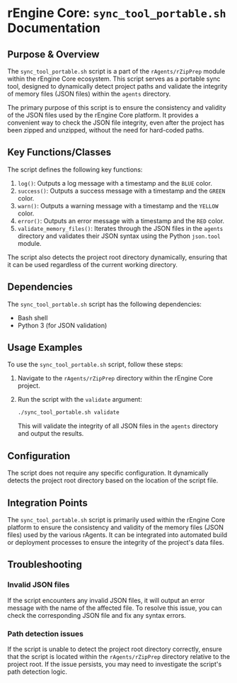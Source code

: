 # rEngine Core: `sync_tool_portable.sh` Documentation

## Purpose & Overview

The `sync_tool_portable.sh` script is a part of the `rAgents/rZipPrep` module within the rEngine Core ecosystem. This script serves as a portable sync tool, designed to dynamically detect project paths and validate the integrity of memory files (JSON files) within the `agents` directory.

The primary purpose of this script is to ensure the consistency and validity of the JSON files used by the rEngine Core platform. It provides a convenient way to check the JSON file integrity, even after the project has been zipped and unzipped, without the need for hard-coded paths.

## Key Functions/Classes

The script defines the following key functions:

1. `log()`: Outputs a log message with a timestamp and the `BLUE` color.
2. `success()`: Outputs a success message with a timestamp and the `GREEN` color.
3. `warn()`: Outputs a warning message with a timestamp and the `YELLOW` color.
4. `error()`: Outputs an error message with a timestamp and the `RED` color.
5. `validate_memory_files()`: Iterates through the JSON files in the `agents` directory and validates their JSON syntax using the Python `json.tool` module.

The script also detects the project root directory dynamically, ensuring that it can be used regardless of the current working directory.

## Dependencies

The `sync_tool_portable.sh` script has the following dependencies:

- Bash shell
- Python 3 (for JSON validation)

## Usage Examples

To use the `sync_tool_portable.sh` script, follow these steps:

1. Navigate to the `rAgents/rZipPrep` directory within the rEngine Core project.
2. Run the script with the `validate` argument:

   ```bash
   ./sync_tool_portable.sh validate
   ```

   This will validate the integrity of all JSON files in the `agents` directory and output the results.

## Configuration

The script does not require any specific configuration. It dynamically detects the project root directory based on the location of the script file.

## Integration Points

The `sync_tool_portable.sh` script is primarily used within the rEngine Core platform to ensure the consistency and validity of the memory files (JSON files) used by the various rAgents. It can be integrated into automated build or deployment processes to ensure the integrity of the project's data files.

## Troubleshooting

### Invalid JSON files

If the script encounters any invalid JSON files, it will output an error message with the name of the affected file. To resolve this issue, you can check the corresponding JSON file and fix any syntax errors.

### Path detection issues

If the script is unable to detect the project root directory correctly, ensure that the script is located within the `rAgents/rZipPrep` directory relative to the project root. If the issue persists, you may need to investigate the script's path detection logic.

